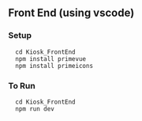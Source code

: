 ## Front End (using vscode)

### Setup
```
  cd Kiosk_FrontEnd
  npm install primevue
  npm install primeicons
```

### To Run
```
  cd Kiosk_FrontEnd
  npm run dev
```
